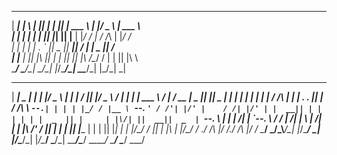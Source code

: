 
 _____ _____ _   _  _   _  ___________   ___  ___  ______                                                         
|  ___|_   _| \ | || | | ||  ___| ___ \ |_  |/ _ \ | ___ \                                                        
| |__   | | |  \| || |_| || |__ | |_/ /   | / /_\ \| |_/ /                                                        
|  __|  | | | . ` ||  _  ||  __||    /    | |  _  ||    /                                                         
| |___ _| |_| |\  || | | || |___| |\ \/\__/ / | | || |\ \                                                         
\____/ \___/\_| \_/\_| |_/\____/\_| \_\____/\_| |_/\_| \_|                                                        
                                                                                                                  
                                                                                                                  
                                                                                                                  
                                                                                                                  
                                                                                                                  
                                                                                                                  
                                                                                                                  
                                                                                                                  
                                                                                                                  
                                                                                                                  
 _____ _____ _   _  ___   _      ___  ___ _____  ___   _____ _   _______ _____ _____   _____  _____  _____  _____ 
|  ___|  _  | | | |/ _ \ | |     |  \/  ||  ___|/ _ \ /  ___| | | | ___ \  ___/  ___| / __  \|  _  ||____ ||  _  |
| |__ | | | | | | / /_\ \| |     | .  . || |__ / /_\ \\ `--.| | | | |_/ / |__ \ `--.  `' / /'| |/' |    / /| |/' |
|  __|| | | | | | |  _  || |     | |\/| ||  __||  _  | `--. \ | | |    /|  __| `--. \   / /  |  /| |    \ \|  /| |
| |___\ \/' / |_| | | | || |____ | |  | || |___| | | |/\__/ / |_| | |\ \| |___/\__/ / ./ /___\ |_/ /.___/ /\ |_/ /
\____/ \_/\_\\___/\_| |_/\_____/ \_|  |_/\____/\_| |_/\____/ \___/\_| \_\____/\____/  \_____/ \___/ \____/  \___/ 
                                                                                                                  
                                                                                                                  
